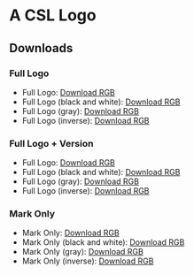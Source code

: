---
---

A CSL Logo
==========

Downloads
---------

### Full Logo

* Full Logo: [Download RGB](http://flachware.github.io/logo/assets/rgb/«CSL».svg)
* Full Logo (black and white): [Download RGB](http://flachware.github.io/logo/assets/rgb/«CSL»-bw.svg)
* Full Logo (gray): [Download RGB](http://flachware.github.io/logo/assets/rgb/«CSL»-gray.svg)
* Full Logo (inverse): [Download RGB](http://flachware.github.io/logo/assets/rgb/«CSL»-inverse.svg)

### Full Logo + Version

* Full Logo: [Download RGB](http://flachware.github.io/logo/assets/rgb/«CSL1».svg)
* Full Logo (black and white): [Download RGB](http://flachware.github.io/logo/assets/rgb/«CSL1»-bw.svg)
* Full Logo (gray): [Download RGB](http://flachware.github.io/logo/assets/rgb/«CSL1»-gray.svg)
* Full Logo (inverse): [Download RGB](http://flachware.github.io/logo/assets/rgb/«CSL1»-inverse.svg)

### Mark Only

* Mark Only: [Download RGB](http://flachware.github.io/logo/assets/rgb/«».svg)
* Mark Only (black and white): [Download RGB](http://flachware.github.io/logo/assets/rgb/«»-bw.svg)
* Mark Only (gray): [Download RGB](http://flachware.github.io/logo/assets/rgb/«»-gray.svg)
* Mark Only (inverse): [Download RGB](http://flachware.github.io/logo/assets/rgb/«»-inverse.svg)
